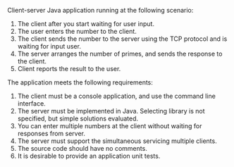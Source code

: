 Client-server Java application running at the following scenario:
1. The client after you start waiting for user input.
2. The user enters the number to the client.
3. The client sends the number to the server using the TCP protocol and is waiting for input user.
4. The server arranges the number of primes, and sends the response to the client.
5. Client reports the result to the user.

The application meets the following requirements:
1. The client must be a console application, and use the command line interface.
2. The server must be implemented in Java. Selecting library is not specified, but simple solutions evaluated.
3. You can enter multiple numbers at the client without waiting for responses from server.
4. The server must support the simultaneous servicing multiple clients.
5. The source code should have no comments.
6. It is desirable to provide an application unit tests.